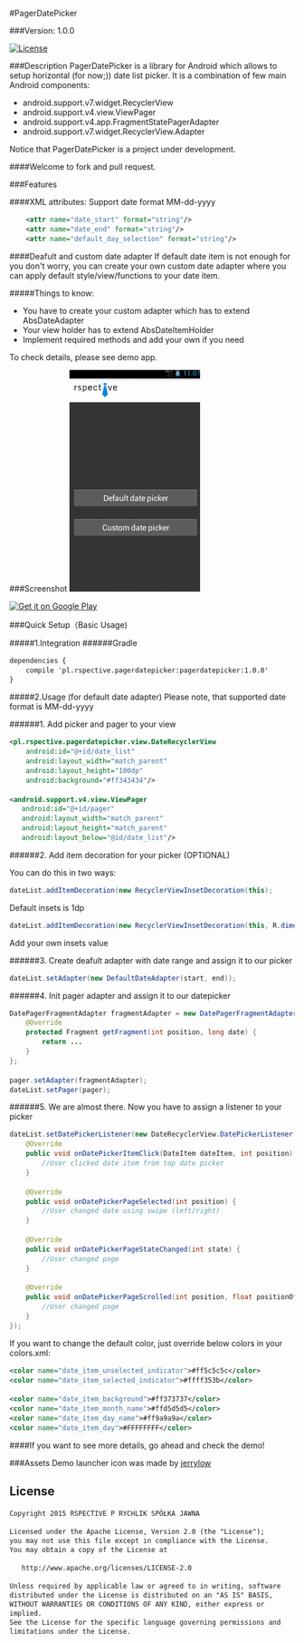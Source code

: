 #PagerDatePicker

###Version: 1.0.0

[![License](https://img.shields.io/badge/license-Apache%202-blue.svg)](https://www.apache.org/licenses/LICENSE-2.0)

###Description
PagerDatePicker is a library for Android which allows to setup horizontal (for now;)) date list picker. It is a combination of few main Android components:
* android.support.v7.widget.RecyclerView
* android.support.v4.view.ViewPager
* android.support.v4.app.FragmentStatePagerAdapter
* android.support.v7.widget.RecyclerView.Adapter

Notice that PagerDatePicker is a project under development.

####Welcome to fork and pull request.

###Features

####XML attributes:
Support date format MM-dd-yyyy

```xml
    <attr name="date_start" format="string"/>
    <attr name="date_end" format="string"/>
    <attr name="default_day_selection" format="string"/>
```

####Deafult and custom date adapter
If default date item is not enough for you don't worry, you can create your own custom date adapter where you can apply default style/view/functions to your date item.

#####Things to know:
 - You have to create your custom adapter which has to extend AbsDateAdapter
 - Your view holder has to extend AbsDateItemHolder
 - Implement required methods and add your own if you need

To check details, please see demo app.

###Screenshot
![image](art/app_1.0.0.gif)

<a href="https://play.google.com/store/apps/details?id=pl.rspective.pagerdatepicker.sample">
  <img alt="Get it on Google Play"
       src="https://developer.android.com/images/brand/pl_generic_rgb_wo_60.png" />
</a>

###Quick Setup（Basic Usage)

#####1.Integration
######Gradle
```xml
dependencies {
    compile 'pl.rspective.pagerdatepicker:pagerdatepicker:1.0.0'
}
```

#####2.Usage (for default date adapter)
Please note, that supported date format is MM-dd-yyyy

######1. Add picker and pager to your view
```xml
<pl.rspective.pagerdatepicker.view.DateRecyclerView
    android:id="@+id/date_list"
    android:layout_width="match_parent"
    android:layout_height="100dp"
    android:background="#ff343434"/>

<android.support.v4.view.ViewPager
   android:id="@+id/pager"
   android:layout_width="match_parent"
   android:layout_height="match_parent"
   android:layout_below="@id/date_list"/>
```

######2. Add item decoration for your picker (OPTIONAL)

You can do this in two ways:
```java
dateList.addItemDecoration(new RecyclerViewInsetDecoration(this);
```
Default insets is 1dp

```java
dateList.addItemDecoration(new RecyclerViewInsetDecoration(this, R.dimen.date_card_insets));
```
Add your own insets value

######3. Create deafult adapter with date range and assign it to our picker

```java
dateList.setAdapter(new DefaultDateAdapter(start, end));
```

######4. Init pager adapter and assign it to our datepicker

```java
DatePagerFragmentAdapter fragmentAdapter = new DatePagerFragmentAdapter(getSupportFragmentManager(), dateList.getDateAdapter()) {
    @Override
    protected Fragment getFragment(int position, long date) {
        return ...
    }
};

pager.setAdapter(fragmentAdapter);
dateList.setPager(pager);
```

######5. We are almost there. Now you have to assign a listener to your picker
```java
dateList.setDatePickerListener(new DateRecyclerView.DatePickerListener() {
    @Override
    public void onDatePickerItemClick(DateItem dateItem, int position) {
        //User clicked date item from top date picker
    }

    @Override
    public void onDatePickerPageSelected(int position) {
        //User changed date using swipe (left/right)
    }

    @Override
    public void onDatePickerPageStateChanged(int state) {
        //User changed page
    }

    @Override
    public void onDatePickerPageScrolled(int position, float positionOffset, int positionOffsetPixels) {
        //User changed page
    }
});
```

If you want to change the default color, just override below colors in your colors.xml:
```xml
<color name="date_item_unselected_indicator">#ff5c5c5c</color>
<color name="date_item_selected_indicator">#ffff353b</color>

<color name="date_item_background">#ff373737</color>
<color name="date_item_month_name">#ffd5d5d5</color>
<color name="date_item_day_name">#ff9a9a9a</color>
<color name="date_item_day">#FFFFFFFF</color>
```

####If you want to see more details, go ahead and check the demo!

###Assets
Demo launcher icon was made by [jerrylow](https://www.iconfinder.com/jerrylow)

License
--------

    Copyright 2015 RSPECTIVE P RYCHLIK SPÓŁKA JAWNA

    Licensed under the Apache License, Version 2.0 (the "License");
    you may not use this file except in compliance with the License.
    You may obtain a copy of the License at

       http://www.apache.org/licenses/LICENSE-2.0

    Unless required by applicable law or agreed to in writing, software
    distributed under the License is distributed on an "AS IS" BASIS,
    WITHOUT WARRANTIES OR CONDITIONS OF ANY KIND, either express or implied.
    See the License for the specific language governing permissions and
    limitations under the License.
